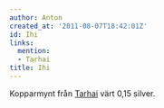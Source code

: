 ```yaml
---
author: Anton
created_at: '2011-08-07T18:42:01Z'
id: Ihi
links:
  mention:
  - Tarhai
title: Ihi
---
```


Kopparmynt från [Tarhai] värt 0,15 silver.

  [Tarhai]: Tarhai
